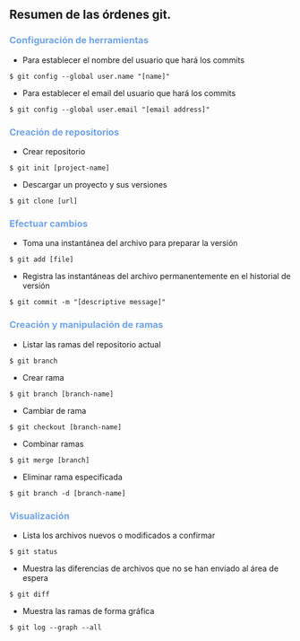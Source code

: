 ## Resumen de las órdenes git.

<div style="color : #71A3E6;">

### Configuración de herramientas

</div>

- Para establecer el nombre del usuario que hará los commits

``
$ git config --global user.name "[name]" 
``
- Para establecer el email del usuario que hará los commits

``
$ git config --global user.email "[email address]"
``

<div style="color : #71A3E6;">

### Creación de repositorios

</div>

- Crear repositorio

``
$ git init [project-name] 
``
- Descargar un proyecto y sus versiones

``
$ git clone [url]
``

<div style="color : #71A3E6;">

### Efectuar cambios

</div>

- Toma una instantánea del archivo para preparar la versión

``
$ git add [file]
``
- Registra las instantáneas del archivo permanentemente en el historial de versión

``
$ git commit -m "[descriptive message]"
``

<div style="color : #71A3E6;">

### Creación y manipulación de ramas

</div>

- Listar las ramas del repositorio actual

``
$ git branch
``
- Crear rama

``
$ git branch [branch-name]
``
- Cambiar de rama

``
$ git checkout [branch-name]
``
- Combinar ramas

``
$ git merge [branch]
``
- Eliminar rama especificada

``
$ git branch -d [branch-name]
``

<div style="color : #71A3E6;">

### Visualización

</div>

- Lista los archivos nuevos o modificados a confirmar

``
$ git status
``
- Muestra las diferencias de archivos que no se han enviado al área de espera

``
$ git diff
``
- Muestra las ramas de forma gráfica

``
$ git log --graph --all
``

